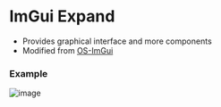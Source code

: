 # ImGui Expand
- Provides graphical interface and more components
- Modified from [OS-ImGui](https://github.com/TKazer/OS-ImGui)

### Example
![image](https://github.com/CowNowK/ImGuiExpand/assets/133740174/4113b8ea-dfd8-48fe-8206-b322bf986ef5)
